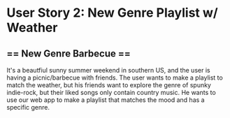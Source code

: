 # User Story 2: New Genre Playlist w/ Weather
## == New Genre Barbecue ==
It's a beautfiul sunny summer weekend in southern US, and the user is having a picnic/barbecue with friends. The user wants to make a playlist to match the weather, but his friends want to explore the genre of spunky indie-rock, but their liked songs only contain country music. He wants to use our web app to make a playlist that matches the mood and has a specific genre.